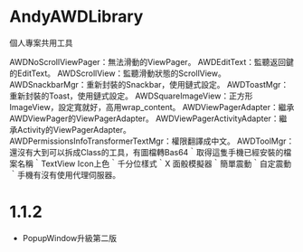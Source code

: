 # AndyAWDLibrary

個人專案共用工具

AWDNoScrollViewPager：無法滑動的ViewPager。
AWDEditText：監聽返回鍵的EditText。
AWDScrollView：監聽滑動狀態的ScrollView。
AWDSnackbarMgr：重新封裝的Snackbar，使用鏈式設定。
AWDToastMgr：重新封裝的Toast，使用鏈式設定。
AWDSquareImageView：正方形ImageView，設定寬就好，高用wrap_content。
AWDViewPagerAdapter：繼承AWDViewPager的ViewPagerAdapter。
AWDViewPagerActivityAdapter：繼承Activity的ViewPagerAdapter。
AWDPermissionsInfoTransformerTextMgr：權限翻譯成中文。
AWDToolMgr：還沒有大到可以拆成Class的工具，有圖檔轉Bas64｀取得這隻手機已經安裝的檔案名稱｀TextView Icon上色｀千分位樣式｀X 面骰模擬器｀簡單震動｀自定震動｀手機有沒有使用代理伺服器。

# 1.1.2
+ PopupWindow升級第二版
